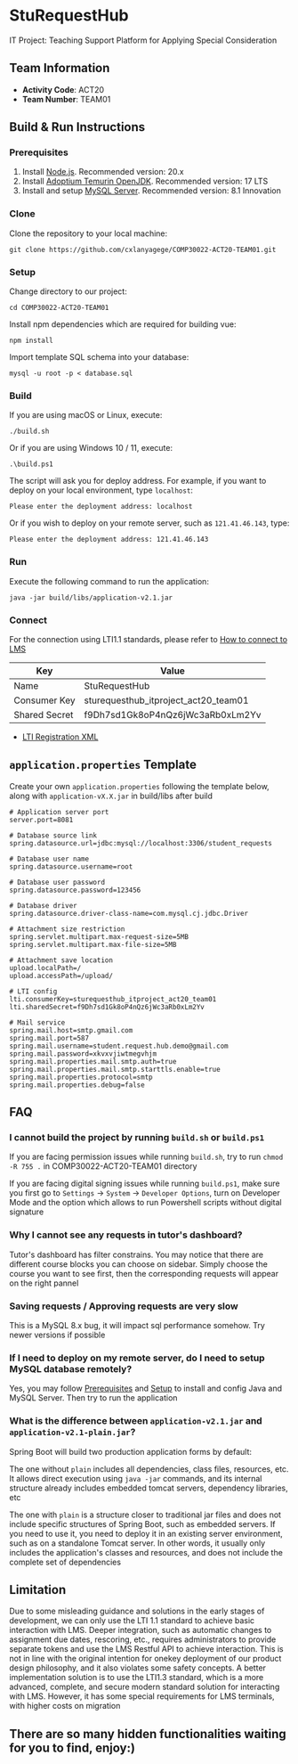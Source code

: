 # StuRequestHub
IT Project: Teaching Support Platform for Applying Special Consideration

## Team Information
- **Activity Code**: ACT20
- **Team Number**: TEAM01

## Build & Run Instructions

### Prerequisites
1. Install [Node.js](https://nodejs.org/en/download). Recommended version: 20.x
2. Install [Adoptium Temurin OpenJDK](https://adoptium.net/zh-CN/temurin/releases/). Recommended version: 17 LTS
3. Install and setup [MySQL Server](https://dev.mysql.com/downloads/mysql/). Recommended version: 8.1 Innovation

### Clone
Clone the repository to your local machine:

```
git clone https://github.com/cxlanyagege/COMP30022-ACT20-TEAM01.git
```

### Setup
Change directory to our project:

```
cd COMP30022-ACT20-TEAM01
```

Install npm dependencies which are required for building vue:

```
npm install
```

Import template SQL schema into your database:

```
mysql -u root -p < database.sql
```

### Build
If you are using macOS or Linux, execute:

```
./build.sh
```

Or if you are using Windows 10 / 11, execute:

```
.\build.ps1
```

The script will ask you for deploy address. For example, if you want to deploy on your local environment, type `localhost`:

```
Please enter the deployment address: localhost
```

Or if you wish to deploy on your remote server, such as `121.41.46.143`, type:

```
Please enter the deployment address: 121.41.46.143
```

### Run
Execute the following command to run the application:

```
java -jar build/libs/application-v2.1.jar
```

### Connect
For the connection using LTI1.1 standards, please refer to [How to connect to LMS](https://wxd.atlassian.net/wiki/spaces/~712020572c35dfb81c4ad48d0be3dc166f9960/pages/7438386/Deployment#Connect-to-LMS%3A)

| Key           | Value                                         |
|---------------|-----------------------------------------------|
| Name          | StuRequestHub                                 |
| Consumer Key  | sturequesthub_itproject_act20_team01          |
| Shared Secret | f9Dh7sd1Gk8oP4nQz6jWc3aRb0xLm2Yv              |

- [LTI Registration XML](https://github.com/cxlanyagege/COMP30022-ACT20-TEAM01/blob/main/registration.xml)

## `application.properties` Template
Create your own `application.properties` following the template below, along with `application-vX.X.jar` in build/libs after build
```
# Application server port
server.port=8081

# Database source link
spring.datasource.url=jdbc:mysql://localhost:3306/student_requests

# Database user name
spring.datasource.username=root

# Database user password
spring.datasource.password=123456

# Database driver
spring.datasource.driver-class-name=com.mysql.cj.jdbc.Driver

# Attachment size restriction
spring.servlet.multipart.max-request-size=5MB
spring.servlet.multipart.max-file-size=5MB

# Attachment save location
upload.localPath=/
upload.accessPath=/upload/

# LTI config
lti.consumerKey=sturequesthub_itproject_act20_team01
lti.sharedSecret=f9Dh7sd1Gk8oP4nQz6jWc3aRb0xLm2Yv

# Mail service
spring.mail.host=smtp.gmail.com
spring.mail.port=587
spring.mail.username=student.request.hub.demo@gmail.com
spring.mail.password=xkvxvjiwtmegvhjm
spring.mail.properties.mail.smtp.auth=true
spring.mail.properties.mail.smtp.starttls.enable=true
spring.mail.properties.protocol=smtp
spring.mail.properties.debug=false
```

## FAQ
### I cannot build the project by running `build.sh` or `build.ps1`
If you are facing permission issues while running `build.sh`, try to run `chmod -R 755 .` in COMP30022-ACT20-TEAM01 directory

If you are facing digital signing issues while running `build.ps1`, make sure you first go to `Settings` -> `System` -> `Developer Options`, turn on Developer Mode and the option which allows to run Powershell scripts without digital signature

### Why I cannot see any requests in tutor's dashboard?
Tutor's dashboard has filter constrains. You may notice that there are different course blocks you can choose on sidebar. Simply choose the course you want to see first, then the corresponding requests will appear on the right pannel

### Saving requests / Approving requests are very slow
This is a MySQL 8.x bug, it will impact sql performance somehow. Try newer versions if possible

### If I need to deploy on my remote server, do I need to setup MySQL database remotely?
Yes, you may follow [Prerequisites](#prerequisites) and [Setup](#setup) to install and config Java and MySQL Server. Then try to run the application

### What is the difference between `application-v2.1.jar` and `application-v2.1-plain.jar`?
Spring Boot will build two production application forms by default:

The one without `plain` includes all dependencies, class files, resources, etc. It allows direct execution using `java -jar` commands, and its internal structure already includes embedded tomcat servers, dependency libraries, etc

The one with `plain` is a structure closer to traditional jar files and does not include specific structures of Spring Boot, such as embedded servers. If you need to use it, you need to deploy it in an existing server environment, such as on a standalone Tomcat server. In other words, it usually only includes the application's classes and resources, and does not include the complete set of dependencies

## Limitation
Due to some misleading guidance and solutions in the early stages of development, we can only use the LTI 1.1 standard to achieve basic interaction with LMS. Deeper integration, such as automatic changes to assignment due dates, rescoring, etc., requires administrators to provide separate tokens and use the LMS Restful API to achieve interaction. This is not in line with the original intention for onekey deployment of our product design philosophy, and it also violates some safety concepts. A better implementation solution is to use the LTI1.3 standard, which is a more advanced, complete, and secure modern standard solution for interacting with LMS. However, it has some special requirements for LMS terminals, with higher costs on migration

## There are so many hidden functionalities waiting for you to find, enjoy:)
